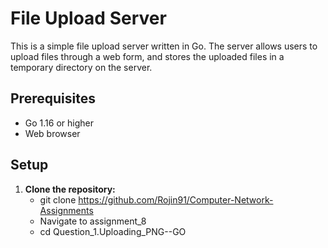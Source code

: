 # File Upload Server

This is a simple file upload server written in Go. The server allows users to upload files through a web form, and stores the uploaded files in a temporary directory on the server.

## Prerequisites

- Go 1.16 or higher
- Web browser

## Setup

1. **Clone the repository:**
   - git clone https://github.com/Rojin91/Computer-Network-Assignments
   - Navigate to assignment_8
   - cd Question_1.Uploading_PNG--GO
